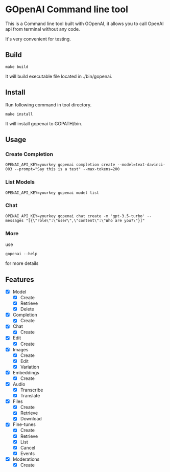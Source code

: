 # GOpenAI Command line tool

This is a Command line tool built with GOpenAI, it allows you to call OpenAI api from terminal without any code.

It's very convenient for testing.

## Build

```shell
make build
```

It will build executable file located in ./bin/gopenai.

## Install

Run following command in tool directory.

```shell
make install
```

It will install gopenai to GOPATH/bin.

## Usage

### Create Completion
```shell
OPENAI_API_KEY=yourkey gopenai completion create --model=text-davinci-003 --prompt="Say this is a test" --max-tokens=200
```
### List Models
```shell
OPENAI_API_KEY=yourkey gopenai model list
```

### Chat
```shell
OPENAI_API_KEY=yourkey gopenai chat create -m 'gpt-3.5-turbo' --messages "[{\"role\":\"user\",\"content\":\"Who are you?\"}]"
```

### More

use 
```shell
gopenai --help
```
for more details

## Features

* [x] Model
  * [x] Create
  * [x] Retrieve
  * [x] Delete
* [x] Completion
  * [x] Create
* [x] Chat
  * [x] Create
* [x] Edit
  * [x] Create
* [x] Images
  * [x] Create
  * [x] Edit
  * [x] Variation
* [x] Embeddings
  * [x] Create
* [x] Audio
  * [x] Transcribe
  * [x] Translate
* [x] Files
  * [x] Create
  * [x] Retrieve
  * [x] Download
* [x] Fine-tunes
  * [x] Create
  * [x] Retrieve
  * [x] List
  * [x] Cancel
  * [x] Events
* [x] Moderations
  * [x] Create
